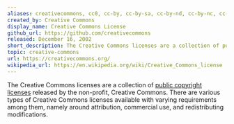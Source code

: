 ```yaml
---
aliases: creativecommons, cc0, cc-by, cc-by-sa, cc-by-nd, cc-by-nc, cc-by-nc-sa, cc-by-nc-nd
created_by: Creative Commons
display_name: Creative Commons License
github_url: https://github.com/creativecommons
released: December 16, 2002
short_description: The Creative Commons licenses are a collection of public copyright licenses that allow the reuse and redistribution of work.
topic: creative-commons
url: https://creativecommons.org/
wikipedia_url: https://en.wikipedia.org/wiki/Creative_Commons_license
---
```

The Creative Commons licenses are a collection of [public copyright licenses](https://en.wikipedia.org/wiki/Public_copyright_license) released by the non-profit, Creative Commons. There are various types of Creative Commons licenses available with varying requirements among them, namely around attribution, commercial use, and redistributing modifications.
